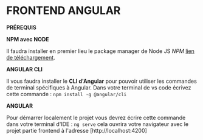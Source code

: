 # FRONTEND ANGULAR

**PRÉREQUIS**

**NPM avec NODE**

Il faudra installer en premier lieu le package manager de Node JS *NPM* [lien de téléchargement](https://nodejs.org/fr/download/package-manager).

**ANGULAR CLI**

Il vous faudra installer le **CLI d'Angular** pour pouvoir utiliser les commandes de terminal spécifiques à Angular.
Dans votre terminal de vs code écrivez cette commande : ```npm install -g @angular/cli```

**ANGULAR**

Pour démarrer localement le projet vous devrez écrire cette commande dans votre terminal d'IDE : ```ng serve``` cela ouvrira votre navigateur avec le projet partie frontend à l'adresse [http://localhost:4200]
